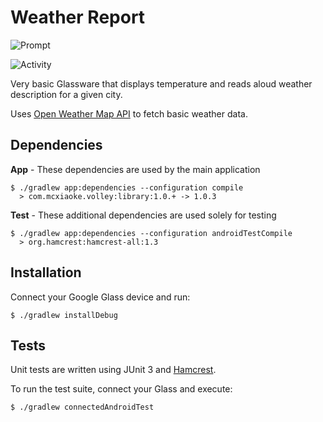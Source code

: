 # Weather Report

![Prompt](https://dl.dropboxusercontent.com/s/syrqacnuf3a8t3s/Screenshot%202014-04-19%2019.40.46.png?dl=1&token_hash=AAHYp98qd1dqAhM8dlp1CtEQh-Mv_TJ-d30B10_NFlII6Q)

![Activity](https://dl.dropboxusercontent.com/s/lnkl46m2imtsl4k/Screenshot%202014-04-19%2019.40.55.png?dl=1&token_hash=AAHT2VKIzr-Onq7xSCtDu3XUfDqcFt_TzfYCqpmhA9tQbA)

Very basic Glassware that displays temperature and reads aloud weather description for a given city.

Uses [Open Weather Map API](http://openweathermap.org/API) to fetch basic weather data.

## Dependencies

**App** - These dependencies are used by the main application

    $ ./gradlew app:dependencies --configuration compile
      > com.mcxiaoke.volley:library:1.0.+ -> 1.0.3

**Test** - These additional dependencies are used solely for testing

    $ ./gradlew app:dependencies --configuration androidTestCompile
      > org.hamcrest:hamcrest-all:1.3

## Installation

Connect your Google Glass device and run:

    $ ./gradlew installDebug

## Tests

Unit tests are written using JUnit 3 and [Hamcrest](https://github.com/hamcrest/JavaHamcrest).

To run the test suite, connect your Glass and execute:

    $ ./gradlew connectedAndroidTest